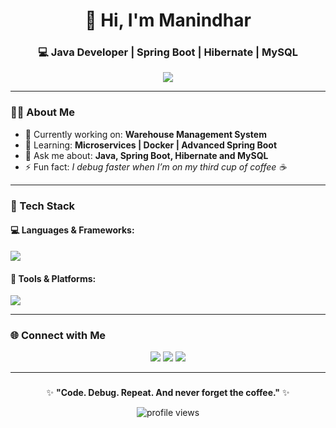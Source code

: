<h1 align="center">👋 Hi, I'm Manindhar</h1>
<h3 align="center">💻 Java Developer | Spring Boot | Hibernate | MySQL</h3>

<p align="center">
  <img src="https://readme-typing-svg.herokuapp.com?font=Fira+Code&duration=3000&pause=1000&color=1AFFD5&center=true&vCenter=true&width=600&lines=Java+Developer;Spring+Boot+Backend+Engineer;Loves+Building+REST+APIs;Learning+Something+New+Every+Day!">
</p>

---

### 👨‍💻 About Me

- 🔭 Currently working on: **Warehouse Management System**  
- 🌱 Learning: **Microservices | Docker | Advanced Spring Boot**    
- 💬 Ask me about: **Java, Spring Boot, Hibernate and MySQL**  
- ⚡ Fun fact: *I debug faster when I’m on my third cup of coffee ☕*  

---

### 🧰 Tech Stack

#### 💻 Languages & Frameworks:
<p align="left">
  <img src="https://skillicons.dev/icons?i=java,spring,hibernate,mysql,html,css,js" />
</p>

#### 🧠 Tools & Platforms:
<p align="left">
  <img src="https://skillicons.dev/icons?i=eclipse,git,github,postman,maven" />
</p>

---

### 🌐 Connect with Me
<p align="center">
  <a href="https://www.linkedin.com/in/manindhar-s/" target="blank"><img src="https://skillicons.dev/icons?i=linkedin" /></a>
  <a href="mailto:manindharsekar@gmail.com" target="blank"><img src="https://skillicons.dev/icons?i=gmail" /></a>
  <a href="https://github.com/ManindharSekar" target="blank"><img src="https://skillicons.dev/icons?i=github" /></a>
</p>

---

### 
 </p> <p align="center"> ✨ <b>"Code. Debug. Repeat. And never forget the coffee."</b> ✨ </p> 

<p align="center">
  <img src="https://komarev.com/ghpvc/?username=Manindhar&label=Profile+Views&color=brightgreen&style=flat-square" alt="profile views" />
</p>
